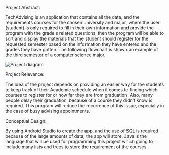 Project Abstract:

TechAdvising is an application that contains all the data, and the requirements courses for the chosen university and major, where the user (student) is only required to fill in their own information and provide the program with the grade's related questions, then the program will be able to sort and display the materials that the student should register for the requested semester based on the information they have entered and the grades they have gotten. 
The following flowchart is shown an example of the third semester of a computer science major. 

![Project diagram](https://user-images.githubusercontent.com/60114395/133960094-ecaaae42-6bf1-44d9-836f-88d2a8748fb1.jpeg)


Project Relevance:

The idea of the project depends on providing an easier way for the students to keep track of their Academic schedule when it comes to finding which courses to register for or how far they are from graduation. Also, many people delay their graduation, because of a course they didn't know is required. This program will reduce the recurrence of this issue, especially in the case of busy advising appointments. 

Conceptual Design: 

By using Android Studio to create the app, and the use of SQL is required because of the large amounts of data, the app will store. Java is the language that will be used for programming this project which going to include many lists and trees to store the requirement of the courses. 
